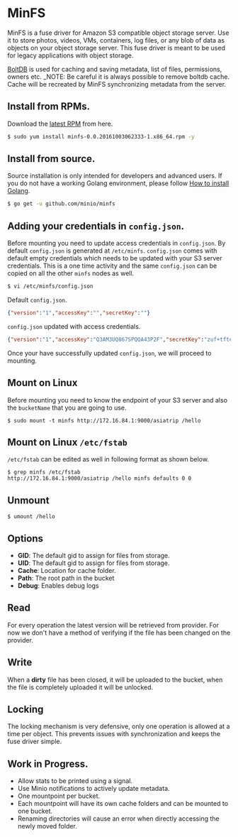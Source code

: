 # MinFS
MinFS is a fuse driver for Amazon S3 compatible object storage server. Use it to store photos, videos, VMs, containers, log files, or any blob of data as objects on your object storage server. This fuse driver is meant to be used for legacy applications with object storage.

[BoltDB](https://github.com/boltdb/bolt) is used for caching and saving metadata, list of files, permissions, owners etc. _NOTE: Be careful it is always possible to remove boltdb cache. Cache will be recreated by MinFS synchronizing metadata from the server.

## Install from RPMs.

Download the [latest RPM](https://github.com/minio/minfs/releases/download/RELEASE.2016-10-03T06-23-33Z/minfs-0.0.20161003062333-1.x86_64.rpm) from here.

```sh
$ sudo yum install minfs-0.0.20161003062333-1.x86_64.rpm -y
```

## Install from source.

Source installation is only intended for developers and advanced users. If you do not have a working Golang environment, please follow [How to install Golang](https://docs.minio.io/docs/how-to-install-golang).


```sh
$ go get -u github.com/minio/minfs
```


## Adding your credentials in `config.json`.

Before mounting you need to update access credentials in `config.json`. By default `config.json` is generated at `/etc/minfs`. `config.json` comes with default empty credentials which needs to be updated with your S3 server credentials. This is a one time activity and the same `config.json` can be copied on all the other `minfs` nodes as well.

```sh
$ vi /etc/minfs/config.json
```

Default `config.json`.
```json
{"version":"1","accessKey":"","secretKey":""}
```

`config.json` updated with access credentials.
```json
{"version":"1","accessKey":"Q3AM3UQ867SPQQA43P2F","secretKey":"zuf+tfteSlswRu7BJ86wekitnifILbZam1KYY3TG"}
```

Once your have successfully updated `config.json`, we will proceed to mounting.

## Mount on Linux

Before mounting you need to know the endpoint of your S3 server and also the `bucketName` that you are going to use.
```
$ sudo mount -t minfs http://172.16.84.1:9000/asiatrip /hello
```

## Mount on Linux `/etc/fstab`

`/etc/fstab` can be edited as well in following format as shown below.

```
$ grep minfs /etc/fstab
http://172.16.84.1:9000/asiatrip /hello minfs defaults 0 0
```

## Unmount

```
$ umount /hello
```

## Options

* **GID**: The default gid to assign for files from storage.
* **UID**: The default gid to assign for files from storage.
* **Cache**: Location for cache folder.
* **Path**: The root path in the bucket
* **Debug**: Enables debug logs

## Read

For every operation the latest version will be retrieved from provider. For now we don't have a method of verifying if the file has been changed on the provider.

## Write

When a **dirty** file has been closed, it will be uploaded to the bucket, when the file is completely uploaded it will be unlocked.

## Locking

The locking mechanism is very defensive, only one operation is allowed at a time per object. This prevents issues with synchronization and keeps the fuse driver simple.

## Work in Progress.

- Allow stats to be printed using a signal.
- Use Minio notifications to actively update metadata.
- One mountpoint per bucket.
- Each mountpoint will have its own cache folders and can be mounted to one bucket.
- Renaming directories will cause an error when directly accessing the newly moved folder.  


